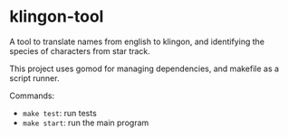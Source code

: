 # klingon-tool

A tool to translate names from english to klingon, and identifying the species of characters from star track.

This project uses gomod for managing dependencies, and makefile as a script runner.

Commands:
* `make test`: run tests
* `make start`: run the main program